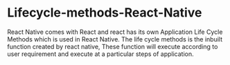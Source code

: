 # Lifecycle-methods-React-Native
React Native comes with React and react has its own Application Life Cycle Methods which is used in React Native. The life cycle methods is the inbuilt function created by react native, These function will execute according to user requirement and execute at a particular steps of application.
